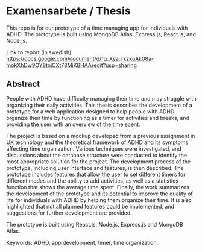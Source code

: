 # Examensarbete / Thesis

This repo is for our prototype of a time managing app for individuals with ADHD. The prototype is built using MongoDB Atlas, Express.js, React.js, and Node.js.

Link to report (in swedish): https://docs.google.com/document/d/1q_Xya_rkzkuAk08a-mokXhDw9OY8tnjCXt78MiKBHAA/edit?usp=sharing

## Abstract

People with ADHD have difficulty managing their time and may struggle with organizing their daily activities. 
This thesis describes the development of a prototype for a web application designed to help people with ADHD 
organize their time by functioning as a timer for activities and breaks, and providing the user with an overview of the time spent. 

The project is based on a mockup developed from a previous assignment in UX technology and the theoretical framework of ADHD and its symptoms 
affecting time organization. Various techniques were investigated, and discussions about the database structure were conducted to identify the 
most appropriate solution for the project. The development process of the prototype, including user interface and features, is then described. 
The prototype includes features that allow the user to set different timers for different modes and the ability to add activities, as well as a 
statistics function that shows the average time spent. Finally, the work summarizes the development of the prototype and its potential to improve 
the quality of life for individuals with ADHD by helping them organize their time. It is also highlighted that not all planned features could be 
implemented, and suggestions for further development are provided.

The prototype is built using React.js, Node.js, Express.js and MongoDB Atlas.

Keywords: ADHD, app development, timer, time organization.


